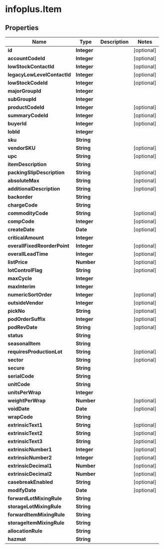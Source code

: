 # infoplus.Item

## Properties
Name | Type | Description | Notes
------------ | ------------- | ------------- | -------------
**id** | **Integer** |  | [optional] 
**accountCodeId** | **Integer** |  | [optional] 
**lowStockContactId** | **Integer** |  | [optional] 
**legacyLowLevelContactId** | **Integer** |  | [optional] 
**lowStockCodeId** | **Integer** |  | [optional] 
**majorGroupId** | **Integer** |  | 
**subGroupId** | **Integer** |  | 
**productCodeId** | **Integer** |  | [optional] 
**summaryCodeId** | **Integer** |  | [optional] 
**buyerId** | **Integer** |  | [optional] 
**lobId** | **Integer** |  | 
**sku** | **String** |  | 
**vendorSKU** | **String** |  | [optional] 
**upc** | **String** |  | [optional] 
**itemDescription** | **String** |  | 
**packingSlipDescription** | **String** |  | [optional] 
**absoluteMax** | **String** |  | [optional] 
**additionalDescription** | **String** |  | [optional] 
**backorder** | **String** |  | 
**chargeCode** | **String** |  | 
**commodityCode** | **String** |  | [optional] 
**compCode** | **Integer** |  | [optional] 
**createDate** | **Date** |  | [optional] 
**criticalAmount** | **Integer** |  | 
**overallFixedReorderPoint** | **Integer** |  | [optional] 
**overallLeadTime** | **Integer** |  | [optional] 
**listPrice** | **Number** |  | [optional] 
**lotControlFlag** | **String** |  | [optional] 
**maxCycle** | **Integer** |  | 
**maxInterim** | **Integer** |  | 
**numericSortOrder** | **Integer** |  | [optional] 
**outsideVendor** | **Integer** |  | [optional] 
**pickNo** | **String** |  | [optional] 
**podOrderSuffix** | **Integer** |  | [optional] 
**podRevDate** | **String** |  | [optional] 
**status** | **String** |  | 
**seasonalItem** | **String** |  | 
**requiresProductionLot** | **String** |  | [optional] 
**sector** | **String** |  | [optional] 
**secure** | **String** |  | 
**serialCode** | **String** |  | 
**unitCode** | **String** |  | 
**unitsPerWrap** | **Integer** |  | 
**weightPerWrap** | **Number** |  | [optional] 
**voidDate** | **Date** |  | [optional] 
**wrapCode** | **String** |  | 
**extrinsicText1** | **String** |  | [optional] 
**extrinsicText2** | **String** |  | [optional] 
**extrinsicText3** | **String** |  | [optional] 
**extrinsicNumber1** | **Integer** |  | [optional] 
**extrinsicNumber2** | **Integer** |  | [optional] 
**extrinsicDecimal1** | **Number** |  | [optional] 
**extrinsicDecimal2** | **Number** |  | [optional] 
**casebreakEnabled** | **String** |  | [optional] 
**modifyDate** | **Date** |  | [optional] 
**forwardLotMixingRule** | **String** |  | 
**storageLotMixingRule** | **String** |  | 
**forwardItemMixingRule** | **String** |  | 
**storageItemMixingRule** | **String** |  | 
**allocationRule** | **String** |  | 
**hazmat** | **String** |  | 


